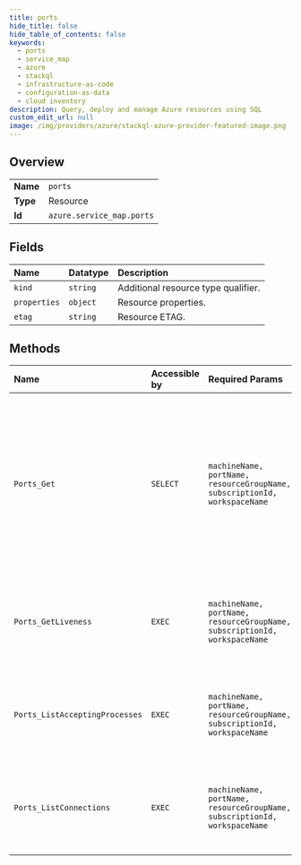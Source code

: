 ```yaml
---
title: ports
hide_title: false
hide_table_of_contents: false
keywords:
  - ports
  - service_map
  - azure    
  - stackql
  - infrastructure-as-code
  - configuration-as-data
  - cloud inventory
description: Query, deploy and manage Azure resources using SQL
custom_edit_url: null
image: /img/providers/azure/stackql-azure-provider-featured-image.png
---
```

  
    

## Overview
<table><tbody>
<tr><td><b>Name</b></td><td><code>ports</code></td></tr>
<tr><td><b>Type</b></td><td>Resource</td></tr>
<tr><td><b>Id</b></td><td><code>azure.service_map.ports</code></td></tr>
</tbody></table>

## Fields
| Name | Datatype | Description |
|:-----|:---------|:------------|
| `kind` | `string` | Additional resource type qualifier. |
| `properties` | `object` | Resource properties. |
| `etag` | `string` | Resource ETAG. |
## Methods
| Name | Accessible by | Required Params | Description |
|:-----|:--------------|:----------------|:------------|
| `Ports_Get` | `SELECT` | `machineName, portName, resourceGroupName, subscriptionId, workspaceName` | Returns the specified port. The port must be live during the specified time interval. If the port is not live during the interval, status 404 (Not Found) is returned. |
| `Ports_GetLiveness` | `EXEC` | `machineName, portName, resourceGroupName, subscriptionId, workspaceName` | Obtains the liveness status of the port during the specified time interval. |
| `Ports_ListAcceptingProcesses` | `EXEC` | `machineName, portName, resourceGroupName, subscriptionId, workspaceName` | Returns a collection of processes accepting on the specified port |
| `Ports_ListConnections` | `EXEC` | `machineName, portName, resourceGroupName, subscriptionId, workspaceName` | Returns a collection of connections established via the specified port. |
